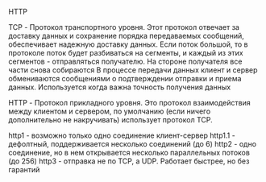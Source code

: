 HTTP

TCP - Протокол транспортного уровня. Этот протокол отвечает за доставку данных и сохранение порядка передаваемых сообщений, обеспечивает надежную доставку данных. Если поток большой, то в протоколе поток будет разбиваться на сегменты, и каждый из этих сегментов - отправляться получателю. На стороне получателя все части снова собираются
В процессе передачи данных клиент и сервер обмениваются сообщениями о подтверждении отправки и приема данных. Используется когда важна точность получения данных

HTTP - Протокол прикладного уровня. Это протокол взаимодействия между клиентом и сервером, по умолчанию (если ничего дополнительно не накручивать) использует протокол TCP.

http1 - возможно только одно соединение клиент-сервер
http1.1 - дефолтный, поддерживается несколько соединений (до 6)
http2 - одно соединение, но в нем открывается несколько параллельных потоков (до 256)
http3 - отправка не по TCP, а UDP. Работает быстрее, но без гарантий
